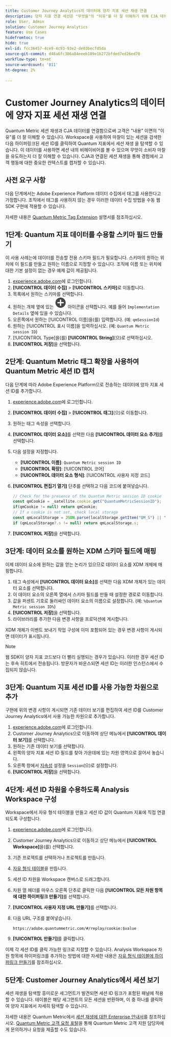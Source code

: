 ```yaml
---
title: Customer Journey Analytics의 데이터에 양자 지표 세션 재생 연결
description: 양자 지표 연결 세션은 "무엇을"의 "이유"를 더 잘 이해하기 위해 CJA 데이터로 재생됩니다.
role: User, Admin
solution: Customer Journey Analytics
feature: Use Cases
hidefromtoc: true
hide: true
exl-id: fcc36457-4ce9-4c93-93e2-de03becfd5da
source-git-commit: d48a6fc306a84eeeb189e1b272bfded7ed26ed70
workflow-type: tm+mt
source-wordcount: '811'
ht-degree: 2%

---
```


# Customer Journey Analytics의 데이터에 양자 지표 세션 재생 연결

Quantum Metric 세션 재생과 CJA 데이터를 연결함으로써 고객은 &quot;내용&quot; 이면의 &quot;이유&quot;를 더 잘 이해할 수 있습니다.  Workspace을 사용하여 마찰이 있는 세션을 검색한 다음 하이퍼링크된 세션 ID를 클릭하여 Quantum 지표에서 세션 재생 을 탐색할 수 있습니다.  이 데이터를 사용하면 세션 내의 비헤이비어를 볼 수 있으며 무엇이 소비자 마찰을 유도하는지 더 잘 이해할 수 있습니다.  CJA과 연결된 세션 재생을 통해 경험에서 고객 행동에 대한 중요한 컨텍스트를 캡처할 수 있습니다.

## 사전 요구 사항

다음 단계에서는 Adobe Experience Platform 데이터 수집에서 태그를 사용한다고 가정합니다. 조직에서 태그를 사용하지 않는 경우 이러한 데이터 수집 방법을 수동 웹 SDK 구현에 적용할 수 있습니다.

자세한 내용은 [Quantum Metric Tag Extension](https://experienceleague.adobe.com/en/docs/experience-platform/destinations/catalog/analytics/quantum-metric) 설명서를 참조하십시오.

## 1단계: Quantum 지표 데이터를 수용할 스키마 필드 만들기

이 사용 사례는에 데이터를 전송할 전용 스키마 필드가 필요합니다. 스키마의 원하는 위치에 이 필드를 만들고 원하는 이름으로 지정할 수 있습니다. 조직에 이름 또는 위치에 대한 기본 설정이 없는 경우 예제 값이 제공됩니다.

1. [experience.adobe.com](https://experience.adobe.com)에 로그인합니다.
1. **[!UICONTROL 데이터 수집]** > **[!UICONTROL 스키마]**&#x200B;로 이동합니다.
1. 목록에서 원하는 스키마를 선택합니다.
1. 원하는 개체 옆에 있는 ![필드 추가 아이콘](/help/assets/icons/AddCircle.svg) 아이콘을 선택합니다. 예를 들어 `Implementation Details` 옆에 있을 수 있습니다.
1. 오른쪽에서 원하는 [!UICONTROL 이름]을(를) 입력합니다. (예: `qmSessionId`)
1. 원하는 [!UICONTROL 표시 이름]을 입력하십시오. (예: `Quantum Metric session ID`)
1. [!UICONTROL Type]을(를) **[!UICONTROL String]**(으)로 선택하십시오.
1. **[!UICONTROL 저장]**&#x200B;을 선택합니다.

## 2단계: Quantum Metric 태그 확장을 사용하여 Quantum Metric 세션 ID 캡처

다음 단계에 따라 Adobe Experience Platform으로 전송하는 데이터에 양자 지표 세션 ID를 추가합니다.

1. [experience.adobe.com](https://experience.adobe.com)에 로그인합니다.
1. **[!UICONTROL 데이터 수집]** > **[!UICONTROL 태그]**(으)로 이동합니다.
1. 원하는 태그 속성을 선택합니다.
1. **[!UICONTROL 데이터 요소]**&#x200B;를 선택한 다음 **[!UICONTROL 데이터 요소 추가]**&#x200B;를 선택합니다.
1. 다음 설정을 지정합니다.
   * **[!UICONTROL 이름]**: `Quantum Metric session ID`
   * **[!UICONTROL 확장]**: [!UICONTROL 코어]
   * **[!UICONTROL 데이터 요소 형식]**: [!UICONTROL 사용자 지정 코드]
1. **[!UICONTROL 편집기 열기]** 단추를 선택하고 다음 코드에 붙여넣습니다.

   ```js
   // Check for the presence of the Quantum Metric session ID cookie
   const qmCookie = _satellite.cookie.get("QuantumMetricSessionID");
   if(qmCookie != null) return qmCookie;
   // If a cookie is not set, check local storage
   const qmLocalStorage = JSON.parse(localStorage.getItem("QM_S") || "{}");
   if (qmLocalStorage?.s != null) return qmLocalStorage.s;
   ```

1. **[!UICONTROL 저장]**&#x200B;을 선택합니다.

## 3단계: 데이터 요소를 원하는 XDM 스키마 필드에 매핑

이제 데이터 요소에 원하는 값을 얻는 논리가 있으므로 데이터 요소를 XDM 개체에 매핑합니다.

1. 태그 속성에서 **[!UICONTROL 데이터 요소]**&#x200B;를 선택한 다음 XDM 개체가 있는 데이터 요소를 선택합니다.
1. 이 데이터 요소의 오른쪽 열에서 스키마 필드를 만들 때 설정한 경로로 이동합니다.
1. 값을 퍼센트 기호로 둘러싸인 데이터 요소의 이름으로 설정합니다. (예: `%Quantum Metric session ID%`)
1. **[!UICONTROL 저장]**&#x200B;을 선택합니다.
1. 라이브러리를 추가한 다음 변경 사항을 프로덕션에 게시합니다.

XDM 개체가 이벤트 보내기 작업 구성에 이미 포함되어 있는 경우 변경 사항이 게시되면 데이터가 표시됩니다.

>[!NOTE]
>
>웹 SDK이 양자 지표 코드보다 더 빨리 실행되는 경우가 있습니다. 이러한 경우 세션 ID는 후속 히트에서 전송됩니다. 방문자가 바운스되면 세션 ID는 이러한 인스턴스에서 수집되지 않습니다.

## 3단계: Quantum 지표 세션 ID를 사용 가능한 차원으로 추가

구현에 위의 변경 사항이 게시되면 기존 데이터 보기를 편집하여 세션 ID를 Customer Journey Analytics에서 사용 가능한 차원으로 추가합니다.

1. [experience.adobe.com](https://experience.adobe.com)에 로그인합니다.
1. Customer Journey Analytics으로 이동하여 상단 메뉴에서 **[!UICONTROL 데이터 보기]**&#x200B;를 선택합니다.
1. 원하는 기존 데이터 보기를 선택합니다.
1. 왼쪽의 양자 지표 세션 ID 필드를 찾아 가운데에 있는 차원 영역으로 끌어서 놓습니다.
1. 오른쪽 창에서 [지속성](/help/data-views/component-settings/persistence.md) 설정을 `Session`(으)로 설정합니다.
1. **[!UICONTROL 저장]**&#x200B;을 선택합니다.

## 4단계: 세션 ID 차원을 수용하도록 Analysis Workspace 구성

Workspace에서 자유 형식 테이블을 만들고 세션 ID 값이 Quantum 지표에 직접 연결되도록 구성합니다.

1. [experience.adobe.com](https://experience.adobe.com)에 로그인합니다.
1. Customer Journey Analytics으로 이동하고 상단 메뉴에서 **[!UICONTROL Workspace]**&#x200B;을(를) 선택합니다.
1. 기존 프로젝트를 선택하거나 프로젝트를 만듭니다.
1. [자유 형식 테이블](/help/analysis-workspace/visualizations/freeform-table/freeform-table.md)을 만듭니다.
1. 세션 ID 차원을 Workspace 캔버스로 드래그합니다.
1. 차원 열 헤더를 마우스 오른쪽 단추로 클릭한 다음 **[!UICONTROL 모든 차원 항목에 대한 하이퍼링크 만들기]**&#x200B;를 선택합니다.
1. **[!UICONTROL 사용자 지정 URL 만들기]**&#x200B;를 선택합니다.
1. 다음 URL 구조를 붙여넣습니다.

   ```
   https://adobe.quantummetric.com/#/replay/cookie:$value
   ```

1. **[!UICONTROL 만들기]**&#x200B;를 클릭합니다.

이제 각 세션 ID를 클릭 가능한 링크로 지정할 수 있습니다. Analysis Workspace 차원 항목에 하이퍼링크를 추가하는 방법에 대한 자세한 내용은 [자유 형식 테이블에 하이퍼링크 만들기](/help/analysis-workspace/visualizations/freeform-table/freeform-table-hyperlinks.md)를 참조하십시오.

## 5단계: Customer Journey Analytics에서 세션 보기

세션 재생을 탐색할 흥미로운 세그먼트가 발견되면 세션 ID 링크가 포함된 패널에 적용할 수 있습니다. 테이블은 해당 세그먼트의 모든 세션을 반환하며, 이 중 하나를 클릭하여 양자 지표에서 자세히 탐색할 수 있습니다.

자세한 내용은 Quantum Metric에서 [세션 재생에 대한 Enterprise 안내서](https://www.quantummetric.com/resources/ebook/the-enterprise-guide-to-session-replay)를 참조하십시오. [Quantum Metric 고객 요청 포털](https://community.quantummetric.com/s/public-support-page)을 통해 Quantum Metric 고객 지원 담당자에게 문의하거나 요청을 제출할 수도 있습니다.
